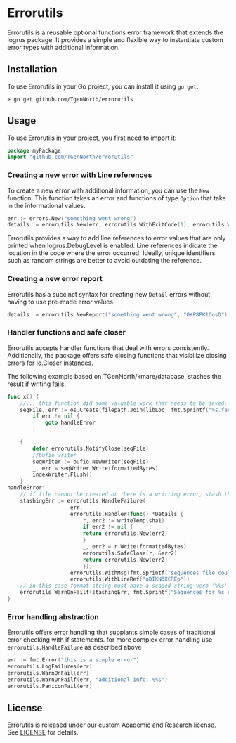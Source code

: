 # Errorutils

Errorutils is a reusable optional functions error framework that extends the logrus package. It provides a simple and flexible way to instantiate custom error types with additional information.

## Installation

To use Errorutils in your Go project, you can install it using `go get`:

```
> go get github.com/TgenNorth/errorutils
```

## Usage

To use Errorutils in your project, you first need to import it:

```go
package myPackage
import "github.com/TGenNorth/errorutils"
```

### Creating a new error with Line references

To create a new error with additional information, you can use the `New` function. This function takes an error and functions of type `Option` that take in the informational values.

```go
err := errors.New("something went wrong")
details := errorutils.New(err, errorutils.WithExitCode(1), errorutils.WithLineRef("OKP8PK1CosD"))
```

Errorutils provides a way to add line references to error values that are only printed when logrus.DebugLevel is enabled. Line references indicate the location in the code where the error occurred. Ideally, unique identifiers such as random strings are better to avoid outdating the reference.

### Creating a new error report

Errorutils has a succinct syntax for creating new `Detail` errors without having to use pre-made error values.

```go
details := errorutils.NewReport("something went wrong", "OKP8PK1CosD")
```

### Handler functions and safe closer

Errorutils accepts handler functions that deal with errors consistently. Additionally, the package offers safe closing functions that visibilize closing errors for io.Closer instances.

The following example based on TGenNorth/kmare/database, stashes the result if writing fails.

```go
func x() {
    //... this function did some valuable work that needs to be saved.
    seqFile, err := os.Create(filepath.Join(libLoc, fmt.Sprintf("%s.fasta", name)))
        if err != nil {
            goto handleError
        }

    {
        defer errorutils.NotifyClose(seqFile)
        //bufio writer
        seqWriter := bufio.NewWriter(seqFile)
        _, err = seqWriter.Write(formattedBytes)
        indexWriter.Flush()
    }
handleError:
    // if file cannot be created or there is a writting error, stash the sequences
    stashingErr := errorutils.HandleFailure(
                    err,
                    errorutils.Handler(func() *Details {
                        r, err2 := writeTemp(sha1)
                        if err2 != nil {
                        return errorutils.New(err2)
                        }
                        _, err2 = r.Write(formattedBytes)
                        errorutils.SafeClose(r, &err2)
                        return errorutils.New(err2)
                        }),
                    errorutils.WithMsg(fmt.Sprintf("sequences file could not be created for %s at %s, a stash was ATTEMPTED as temporaryfile accessible with hash name %s", name, libLoc, sha1)),
                    errorutils.WithLineRef("uDIKN3XCREp"))
    // in this case format string must have a scaped string verb '%%s' to ensure WarnOnFailf will have a place to print error value.
    errorutils.WarnOnFailf(stashingErr, fmt.Sprintf("Sequences for %s cound not be saved: %%s\nSkipping...", name), errorutils.WithLineRef("XqZsHJI8ABs"))
}
```
### Error handling abstraction

Errorutils offers error handling that supplants simple cases of traditional error checking with if statements. for more complex error handling use `errorutils.HandleFailure` as described above

```go
err := fmt.Error("this is a simple error")
errorutils.LogFailures(err)
errorutils.WarnOnFail(err)
errorutils.WarnOnFailf(err, "additional info: %%s")
errorutils.PaniconFail(err)
```

## License

Errorutils is released under our custom Academic and Research license. See [LICENSE](LICENSE.rst) for details.